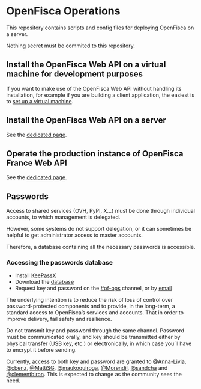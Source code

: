 # OpenFisca Operations

This repository contains scripts and config files for deploying OpenFisca on a server.

Nothing secret must be commited to this repository.

## Install the OpenFisca Web API on a virtual machine for development purposes

If you want to make use of the OpenFisca Web API without handling its installation, for example if you are building a client application, the easiest is to [set up a virtual machine](guides/Serve-local-API.md).

## Install the OpenFisca Web API on a server

See the [dedicated page](guides/Install-API-instance.md).

## Operate the production instance of OpenFisca France Web API

See the [dedicated page](guides/Operate-production-France-API.md).

## Passwords

Access to shared services (OVH, PyPI, X…) must be done through individual accounts, to which management is delegated.

However, some systems do not support delegation, or it can sometimes be helpful to get administrator access to master accounts.

Therefore, a database containing all the necessary passwords is accessible.

### Accessing the passwords database

- Install [KeePassX](https://www.keepassx.org/downloads)
- Download the [database](openfisca.kdbx)
- Request key and password on the [#of-ops](https://openfisca.slack.com) channel, or by [email](mailto:contact@openfisca.org)

The underlying intention is to reduce the risk of loss of control over password-protected components and to provide, in the long-term, a standard access to OpenFisca’s services and accounts. That in order to improve delivery, fail safety and resilience.

Do not transmit key and password through the same channel. Password must be communicated orally, and key should be transmitted either by physical transfer (USB key, etc.) or electronically, in which case you’ll have to encrypt it before sending.

Currently, access to both key and password are granted to [@Anna-Livia](https://github.com/Anna-Livia), [@cbenz](https://github.com/cbenz), [@MattiSG](https://github.com/MattiSG), [@maukoquiroga](https://github.com/maukoquiroga), [@Morendil](https://github.com/morendil), [@sandcha](https://github.com/sandcha) and [@clementbiron](https://github.com/clementbiron/). This is expected to change as the community sees the need.
